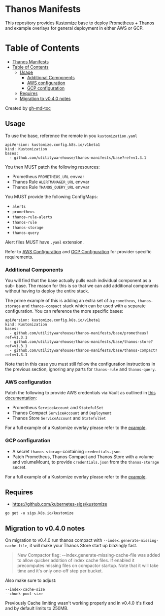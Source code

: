 # Thanos Manifests

This repository provides [Kustomize][1] base to deploy [Prometheus][2] +
[Thanos][3] and example overlays for general deployment in either AWS or GCP.

Table of Contents
=================

   * [Thanos Manifests](#thanos-manifests)
   * [Table of Contents](#table-of-contents)
      * [Usage](#usage)
         * [Additional Components](#additional-components)
         * [AWS configuration](#aws-configuration)
         * [GCP configuration](#gcp-configuration)
      * [Requires](#requires)
      * [Migration to v0.4.0 notes](#migration-to-v040-notes)

Created by [gh-md-toc](https://github.com/ekalinin/github-markdown-toc)

## Usage

To use the base, reference the remote in you `kustomization.yaml`

```
apiVersion: kustomize.config.k8s.io/v1beta1
kind: Kustomization
bases:
  - github.com/utilitywarehouse/thanos-manifests/base?ref=v1.3.1
```

You then MUST patch the following resources:

- Prometheus `PROMETHEUS_URL` envvar
- Thanos Rule `ALERTMANAGER_URL` envvar
- Thanos Rule `THANOS_QUERY_URL` envvar

You MUST provide the following ConfigMaps:

- `alerts`
- `prometheus`
- `thanos-rule-alerts`
- `thanos-rule`
- `thanos-storage`
- `thanos-query`

Alert files MUST have `.yaml` extension.

Refer to [AWS Configuration](#aws-configuration) and
[GCP Configuration](#gcp-configuration) for provider specific requirements.

### Additional Components

You will find that the base actually pulls each individual component as a sub-
base. The reason for this is so that we can add additional components without
having to deploy the entire stack.

The prime example of this is adding an extra set of a `prometheus`,
`thanos-storage` and `thanos-compact` stack which can be used with a separate
configuration. You can reference the more specific bases:

```
apiVersion: kustomize.config.k8s.io/v1beta1
kind: Kustomization
bases:
  - github.com/utilitywarehouse/thanos-manifests/base/prometheus?ref=v1.3.1
  - github.com/utilitywarehouse/thanos-manifests/base/thanos-store?ref=v1.3.1
  - github.com/utilitywarehouse/thanos-manifests/base/thanos-compact?ref=v1.3.1
```

Note that in this case you must still follow the configuration instructions in
the previous section, ignoring any parts for `thanos-rule` and `thanos-query`.

### AWS configuration

Patch the following to provide AWS credentials via Vault as outlined in [this
documentation](https://github.com/utilitywarehouse/documentation/blob/master/infra/vault-aws.md):

- Prometheus `ServiceAccount` and `StatefulSet`
- Thanos Compact `ServiceAccount` and `Deployment`
- Thanos Store `ServiceAccount` and `StatefulSet`

For a full example of a Kustomize overlay please refer to the
[example](example/aws/kustomization.yaml).

### GCP configuration

- A secret `thanos-storage` containing `credentials.json`
- Patch Prometheus, Thanos Compact and Thanos Store with a volume and volumeMount, to
  provide `credentials.json` from the `thanos-storage` secret.

For a full example of a Kustomize overlay please refer to the
[example](example/gcp/kustomization.yaml).

## Requires

- https://github.com/kubernetes-sigs/kustomize

```
go get -u sigs.k8s.io/kustomize
```

## Migration to v0.4.0 notes

On migration to v0.4.0 run thanos compact with
`--index.generate-missing-cache-file`, it will make your Thanos Store start up
blazingly fast.

> New Compactor flag: --index.generate-missing-cache-file was added to allow
quicker addition of index cache files. If enabled it precomputes missing files
on compactor startup. Note that it will take time and it's only one-off step
per bucket.

Also make sure to adjust:

```
--index-cache-size
--chunk-pool-size
```

Previously Cache limiting wasn't working properly and in v0.4.0 it's fixed and
by default limits to 250MB.

[1]: https://kustomize.io/
[2]: https://prometheus.io/
[3]: https://thanos.io/
